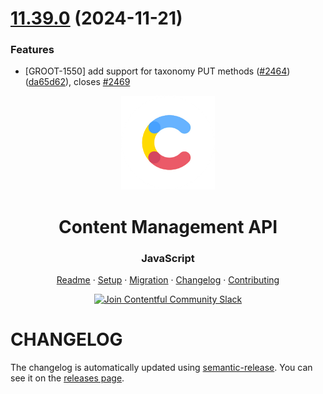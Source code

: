 # [11.39.0](https://github.com/contentful/contentful-management.js/compare/v11.38.0...v11.39.0) (2024-11-21)


### Features

* [GROOT-1550] add support for taxonomy PUT methods ([#2464](https://github.com/contentful/contentful-management.js/issues/2464)) ([da65d62](https://github.com/contentful/contentful-management.js/commit/da65d6202de431d68dfa239cf98690391a2cb01f)), closes [#2469](https://github.com/contentful/contentful-management.js/issues/2469)

<!-- shared header  START -->

<p align="center">
  <a href="https://www.contentful.com/developers/docs/references/content-management-api/">
    <img alt="Contentful Logo" title="Contentful" src="images/contentful-icon.png" width="150">
  </a>
</p>

<h1 align='center'>Content Management API</h1>

<h3 align="center">JavaScript</h3>

<p align="center">
  <a href="README.md">Readme</a> · 
  <a href="SETUP.md">Setup</a> · 
  <a href="MIGRATION.md">Migration</a> · 
  <a href="CHANGELOG.md">Changelog</a> · 
  <a href="CONTRIBUTING.md">Contributing</a>
</p>

<p align="center">
  <a href="https://www.contentful.com/slack/">
    <img src="https://img.shields.io/badge/-Join%20Community%20Slack-2AB27B.svg?logo=slack&maxAge=31557600" alt="Join Contentful Community Slack">
  </a>
</p>

<!-- shared header  END -->

# CHANGELOG

The changelog is automatically updated using
[semantic-release](https://github.com/semantic-release/semantic-release). You
can see it on the [releases page](https://github.com/contentful/contentful-management.js/releases).
